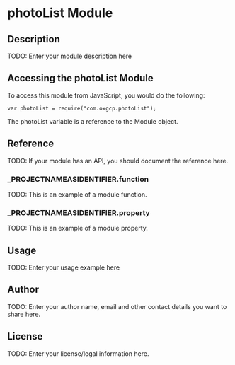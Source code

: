 # photoList Module

## Description

TODO: Enter your module description here

## Accessing the photoList Module

To access this module from JavaScript, you would do the following:

	var photoList = require("com.oxgcp.photoList");

The photoList variable is a reference to the Module object.	

## Reference

TODO: If your module has an API, you should document
the reference here.

### ___PROJECTNAMEASIDENTIFIER__.function

TODO: This is an example of a module function.

### ___PROJECTNAMEASIDENTIFIER__.property

TODO: This is an example of a module property.

## Usage

TODO: Enter your usage example here

## Author

TODO: Enter your author name, email and other contact
details you want to share here. 

## License

TODO: Enter your license/legal information here.
